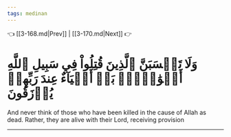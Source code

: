 ```yaml
---
tags: medinan
---
```


👈 [[3-168.md|Prev]] | [[3-170.md|Next]] 👉

# وَلَا تَحۡسَبَنَّ ٱلَّذِينَ قُتِلُواْ فِي سَبِيلِ ٱللَّهِ أَمۡوَٰتَۢاۚ بَلۡ أَحۡيَآءٌ عِندَ رَبِّهِمۡ يُرۡزَقُونَ

And never think of those who have been killed in the cause of Allah as dead. Rather, they are alive with their Lord, receiving provision

---

